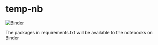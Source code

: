 # temp-nb
[![Binder](https://mybinder.org/badge_logo.svg)](https://mybinder.org/v2/gh/geirive/temp-nb/master)

The packages in requirements.txt will be available to the notebooks on Binder 
